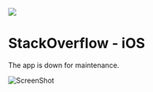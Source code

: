 ![](https://travis-ci.org/nFiction/StackOverflow.svg?branch=master)
# StackOverflow - iOS

The app is down for maintenance.


![ScreenShot](http://hmti.ft.unand.ac.id/wp-content/uploads/2015/08/iStock_000017473858Small1-300x300.jpg)
